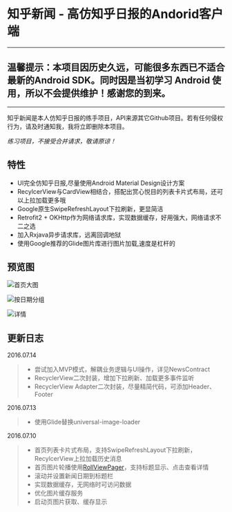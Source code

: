 # 知乎新闻 - 高仿知乎日报的Andorid客户端
---

## 温馨提示：本项目因历史久远，可能很多东西已不适合最新的Android SDK。同时因是当初学习 Android 使用，所以不会提供维护！感谢您的到来。

---

知乎新闻是本人仿知乎日报的练手项目，API来源其它Github项目。若有任何侵权行为，请及时通知我，我将立即删除本项目。

_练习项目，不接受合并请求，敬请原谅！_


## 特性
* UI完全仿知乎日报,尽量使用Android Material Design设计方案
* RecylcerView与CardView相结合，搭配出赏心悦目的列表卡片式布局，还可以上拉加载更多哦
* Google原生SwipeRefreshLayout下拉刷新，更显简洁
* Retrofit2 + OKHttp作为网络请求库，实现数据缓存，好用强大，网络请求不二之选
* 加入Rxjava异步请求库，远离回调地狱
* 使用Google推荐的Glide图片库进行图片加载,速度是杠杆的

## 预览图

![首页大图](http://oa5k1q7cb.bkt.clouddn.com/ZhihuDailyNews_Home.png?imageView2/0/w/500)


![按日期分组](http://oa5k1q7cb.bkt.clouddn.com/ZhihuDailyNews_DateGroup.png?imageView2/0/w/500)


![详情](http://oa5k1q7cb.bkt.clouddn.com/ZhihuDailyNews_Detail.png?imageView2/0/w/500)

## 更新日志
2016.07.14
> * 尝试加入MVP模式，解耦业务逻辑与UI操作，详见NewsContract
> * RecyclerView二次封装，增加下拉刷新、加载更多事件监听
> * RecyclerView Adapter二次封装，尽量精简代码，可添加Header、Footer

2016.07.13
> * 使用Glide替换universal-image-loader

2016.07.10
> * 首页列表卡片式布局，支持SwipeRefreshLayout下拉刷新，RecylcerView上拉加载历史消息
> * 首页图片轮播使用[RollViewPager](https://github.com/Jude95/RollViewPager)，支持标题显示、点击查看详情
> * 滚动并设置新闻日期到标题栏
> * 实现数据缓存，无网络时可访问数据
> * 优化图片缓存服务
> * 启动页图片获取、缓存显示
